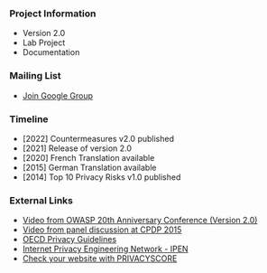 ### Project Information
* Version 2.0
* <i class="fas fa-flask" style="color:#FFA500;"></i> Lab Project
* <i class="fas fa-book" style="color:#233e81;"></i> Documentation

### Mailing List
* [Join Google Group](https://groups.google.com/a/owasp.org/forum/#!forum/top-10-privacy-risks-project/join)

### Timeline
* [2022] Countermeasures v2.0 published
* [2021] Release of version 2.0
* [2020] French Translation available
* [2015] German Translation available
* [2014] Top 10 Privacy Risks v1.0 published

### External Links
- [Video from OWASP 20th Anniversary Conference (Version 2.0)](https://youtu.be/MtDHjHiERo8)<br />
- [Video from panel discussion at CPDP 2015](https://www.youtube.com/watch?v=6SEdnWlSZyk)<br />
- [OECD Privacy Guidelines](http://www.oecd.org/sti/ieconomy/2013-oecd-privacy-guidelines.pdf)<br />
- [Internet Privacy Engineering Network - IPEN](https://edps.europa.eu/data-protection/ipen-internet-privacy-engineering-network_en)<br />
- [Check your website with PRIVACYSCORE](https://privacyscore.org/)

<!--### Downloads or Social Links
* [Download](#)
* [Social Link](#)-->
